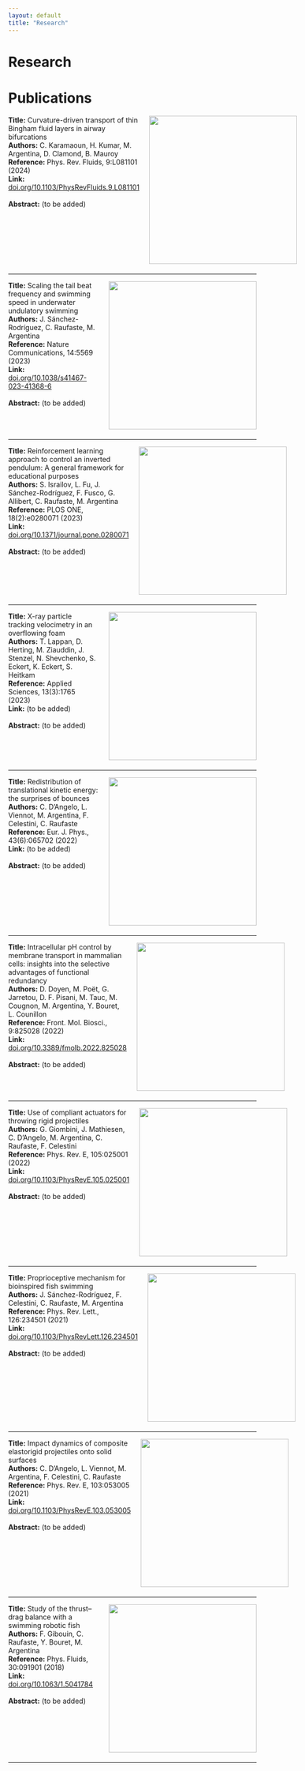 ```yaml
---
layout: default
title: "Research"
---
```


# Research
# Publications

<div style="display:flex; align-items:flex-start; margin-bottom:20px;">
  <div style="flex:3; padding-right:20px;">
    <b>Title:</b> Curvature-driven transport of thin Bingham fluid layers in airway bifurcations<br/>
    <b>Authors:</b> C. Karamaoun, H. Kumar, M. Argentina, D. Clamond, B. Mauroy<br/>
    <b>Reference:</b> Phys. Rev. Fluids, 9:L081101 (2024)<br/>
    <b>Link:</b> <a href="https://doi.org/10.1103/PhysRevFluids.9.L081101">doi.org/10.1103/PhysRevFluids.9.L081101</a><br/><br/>
    <b>Abstract:</b> (to be added)
  </div>
  <div style="flex:1; text-align:center;">
    <img src="https://via.placeholder.com/300x200?text=Figure" width="300"/>
  </div>
</div>

<hr/>

<div style="display:flex; align-items:flex-start; margin-bottom:20px;">
  <div style="flex:3; padding-right:20px;">
    <b>Title:</b> Scaling the tail beat frequency and swimming speed in underwater undulatory swimming<br/>
    <b>Authors:</b> J. Sánchez-Rodríguez, C. Raufaste, M. Argentina<br/>
    <b>Reference:</b> Nature Communications, 14:5569 (2023)<br/>
    <b>Link:</b> <a href="https://doi.org/10.1038/s41467-023-41368-6">doi.org/10.1038/s41467-023-41368-6</a><br/><br/>
    <b>Abstract:</b> (to be added)
  </div>
  <div style="flex:1; text-align:center;">
    <img src="https://via.placeholder.com/300x200?text=Figure" width="300"/>
  </div>
</div>

<hr/>

<div style="display:flex; align-items:flex-start; margin-bottom:20px;">
  <div style="flex:3; padding-right:20px;">
    <b>Title:</b> Reinforcement learning approach to control an inverted pendulum: A general framework for educational purposes<br/>
    <b>Authors:</b> S. Israilov, L. Fu, J. Sánchez-Rodríguez, F. Fusco, G. Allibert, C. Raufaste, M. Argentina<br/>
    <b>Reference:</b> PLOS ONE, 18(2):e0280071 (2023)<br/>
    <b>Link:</b> <a href="https://doi.org/10.1371/journal.pone.0280071">doi.org/10.1371/journal.pone.0280071</a><br/><br/>
    <b>Abstract:</b> (to be added)
  </div>
  <div style="flex:1; text-align:center;">
    <img src="https://via.placeholder.com/300x200?text=Figure" width="300"/>
  </div>
</div>

<hr/>

<div style="display:flex; align-items:flex-start; margin-bottom:20px;">
  <div style="flex:3; padding-right:20px;">
    <b>Title:</b> X-ray particle tracking velocimetry in an overflowing foam<br/>
    <b>Authors:</b> T. Lappan, D. Herting, M. Ziauddin, J. Stenzel, N. Shevchenko, S. Eckert, K. Eckert, S. Heitkam<br/>
    <b>Reference:</b> Applied Sciences, 13(3):1765 (2023)<br/>
    <b>Link:</b> (to be added)<br/><br/>
    <b>Abstract:</b> (to be added)
  </div>
  <div style="flex:1; text-align:center;">
    <img src="https://via.placeholder.com/300x200?text=Figure" width="300"/>
  </div>
</div>

<hr/>

<div style="display:flex; align-items:flex-start; margin-bottom:20px;">
  <div style="flex:3; padding-right:20px;">
    <b>Title:</b> Redistribution of translational kinetic energy: the surprises of bounces<br/>
    <b>Authors:</b> C. D’Angelo, L. Viennot, M. Argentina, F. Celestini, C. Raufaste<br/>
    <b>Reference:</b> Eur. J. Phys., 43(6):065702 (2022)<br/>
    <b>Link:</b> (to be added)<br/><br/>
    <b>Abstract:</b> (to be added)
  </div>
  <div style="flex:1; text-align:center;">
    <img src="https://via.placeholder.com/300x200?text=Figure" width="300"/>
  </div>
</div>

<hr/>

<div style="display:flex; align-items:flex-start; margin-bottom:20px;">
  <div style="flex:3; padding-right:20px;">
    <b>Title:</b> Intracellular pH control by membrane transport in mammalian cells: insights into the selective advantages of functional redundancy<br/>
    <b>Authors:</b> D. Doyen, M. Poët, G. Jarretou, D. F. Pisani, M. Tauc, M. Cougnon, M. Argentina, Y. Bouret, L. Counillon<br/>
    <b>Reference:</b> Front. Mol. Biosci., 9:825028 (2022)<br/>
    <b>Link:</b> <a href="https://doi.org/10.3389/fmolb.2022.825028">doi.org/10.3389/fmolb.2022.825028</a><br/><br/>
    <b>Abstract:</b> (to be added)
  </div>
  <div style="flex:1; text-align:center;">
    <img src="https://via.placeholder.com/300x200?text=Figure" width="300"/>
  </div>
</div>

<hr/>

<div style="display:flex; align-items:flex-start; margin-bottom:20px;">
  <div style="flex:3; padding-right:20px;">
    <b>Title:</b> Use of compliant actuators for throwing rigid projectiles<br/>
    <b>Authors:</b> G. Giombini, J. Mathiesen, C. D’Angelo, M. Argentina, C. Raufaste, F. Celestini<br/>
    <b>Reference:</b> Phys. Rev. E, 105:025001 (2022)<br/>
    <b>Link:</b> <a href="https://doi.org/10.1103/PhysRevE.105.025001">doi.org/10.1103/PhysRevE.105.025001</a><br/><br/>
    <b>Abstract:</b> (to be added)
  </div>
  <div style="flex:1; text-align:center;">
    <img src="https://via.placeholder.com/300x200?text=Figure" width="300"/>
  </div>
</div>

<hr/>

<div style="display:flex; align-items:flex-start; margin-bottom:20px;">
  <div style="flex:3; padding-right:20px;">
    <b>Title:</b> Proprioceptive mechanism for bioinspired fish swimming<br/>
    <b>Authors:</b> J. Sánchez-Rodríguez, F. Celestini, C. Raufaste, M. Argentina<br/>
    <b>Reference:</b> Phys. Rev. Lett., 126:234501 (2021)<br/>
    <b>Link:</b> <a href="https://doi.org/10.1103/PhysRevLett.126.234501">doi.org/10.1103/PhysRevLett.126.234501</a><br/><br/>
    <b>Abstract:</b> (to be added)
  </div>
  <div style="flex:1; text-align:center;">
    <img src="https://via.placeholder.com/300x200?text=Figure" width="300"/>
  </div>
</div>

<hr/>

<div style="display:flex; align-items:flex-start; margin-bottom:20px;">
  <div style="flex:3; padding-right:20px;">
    <b>Title:</b> Impact dynamics of composite elastorigid projectiles onto solid surfaces<br/>
    <b>Authors:</b> C. D’Angelo, L. Viennot, M. Argentina, F. Celestini, C. Raufaste<br/>
    <b>Reference:</b> Phys. Rev. E, 103:053005 (2021)<br/>
    <b>Link:</b> <a href="https://doi.org/10.1103/PhysRevE.103.053005">doi.org/10.1103/PhysRevE.103.053005</a><br/><br/>
    <b>Abstract:</b> (to be added)
  </div>
  <div style="flex:1; text-align:center;">
    <img src="https://via.placeholder.com/300x200?text=Figure" width="300"/>
  </div>
</div>

<hr/>

<div style="display:flex; align-items:flex-start; margin-bottom:20px;">
  <div style="flex:3; padding-right:20px;">
    <b>Title:</b> Study of the thrust–drag balance with a swimming robotic fish<br/>
    <b>Authors:</b> F. Gibouin, C. Raufaste, Y. Bouret, M. Argentina<br/>
    <b>Reference:</b> Phys. Fluids, 30:091901 (2018)<br/>
    <b>Link:</b> <a href="https://doi.org/10.1063/1.5041784">doi.org/10.1063/1.5041784</a><br/><br/>
    <b>Abstract:</b> (to be added)
  </div>
  <div style="flex:1; text-align:center;">
    <img src="https://via.placeholder.com/300x200?text=Figure" width="300"/>
  </div>
</div>

<hr/>

